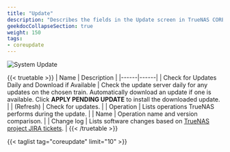 ```yaml
---
title: "Update"
description: "Describes the fields in the Update screen in TrueNAS CORE."
geekdocCollapseSection: true
weight: 150
tags:
- coreupdate
---
```


![System Update](/images/CORE/12.0/SystemUpdate.png "System Update")

{{< truetable >}}
| Name | Description |
|------|------|
| Check for Updates Daily and Download if Available | Check the update server daily for any updates on the chosen train. Automatically download an update if one is available. Click **APPLY PENDING UPDATE** to install the downloaded update. |
| <span class="iconify" data-icon="ci:refresh"></span> (Refresh) | Check for updates. |
| Operation | Lists operations TrueNAS performs during the update. |
| Name | Operation name and version comparison. |
| Change log | Lists software changes based on [TrueNAS project JIRA tickets](https://ixsystems.atlassian.net/projects/NAS/issues/NAS-104367?filter=allopenissues). |
{{< /truetable >}}

{{< taglist tag="coreupdate" limit="10" >}}
